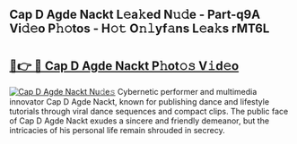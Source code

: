 ## Cap D Agde Nackt L𝚎a𝚔ed N𝚞𝚍e - Part-q9A Vi𝚍𝚎o P𝚑𝚘tos - H𝚘𝚝 O𝚗𝚕yf𝚊ns L𝚎a𝚔s rMT6L

# <h2><a href="http://kf7n8v.oniu.top/?m=Cap+D+Agde+Nackt">🔗👉 🔴 Cap D Agde Nackt P𝚑ot𝚘𝚜 V𝚒d𝚎o</a></h2>

[![Cap D Agde Nackt Nu𝚍e𝚜](https://i.imgur.com/0qMVB7G.gif)](http://kf7n8v.oniu.top/?m=Cap+D+Agde+Nackt)
Cybernetic performer and multimedia innovator Cap D Agde Nackt, known for publishing dance and lifestyle tutorials through viral dance sequences and compact clips. The public face of Cap D Agde Nackt exudes a sincere and friendly demeanor, but the intricacies of his personal life remain shrouded in secrecy.  
